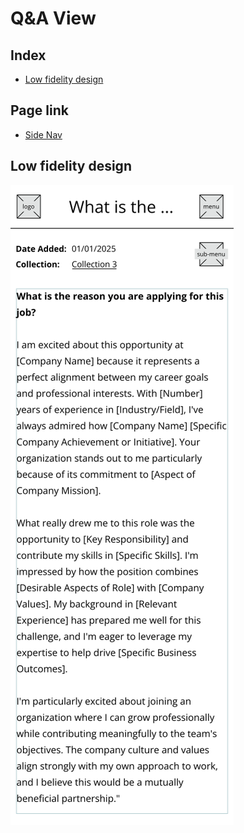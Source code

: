 # Q&A View

## Index

-   [Low fidelity design](#low-fidelity-design)

## Page link

-   [Side Nav](../markdown/sidenav.md)

## Low fidelity design

![Q&A page design](../wireframes/qa_view.png)
